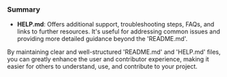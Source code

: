 ### Summary

- **HELP.md**: Offers additional support, troubleshooting steps, FAQs, and links to further resources. It's useful for addressing common issues and providing more detailed guidance beyond the 'README.md'.


By maintaining clear and well-structured 'README.md' and 'HELP.md' files, you can greatly enhance the user and contributor experience, making it easier for others to understand, use, and contribute to your project.
